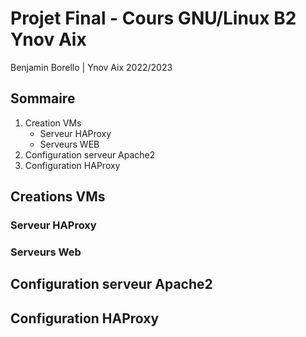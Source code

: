 # Projet Final - Cours GNU/Linux B2 Ynov Aix
Benjamin Borello | Ynov Aix 2022/2023

## Sommaire
1. Creation VMs
    * Serveur HAProxy
    * Serveurs WEB
2. Configuration serveur Apache2
3. Configuration HAProxy

## Creations VMs
### Serveur HAProxy
### Serveurs Web

## Configuration serveur Apache2
## Configuration HAProxy
